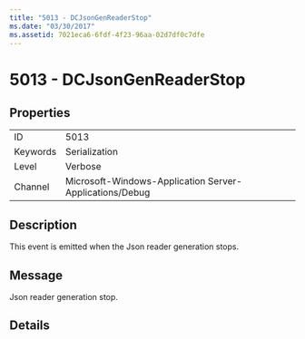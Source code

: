 ```yaml
---
title: "5013 - DCJsonGenReaderStop"
ms.date: "03/30/2017"
ms.assetid: 7021eca6-6fdf-4f23-96aa-02d7df0c7dfe
---
```

# 5013 - DCJsonGenReaderStop
## Properties  


|||  
|-|-|  
|ID|5013|  
|Keywords|Serialization|  
|Level|Verbose|  
|Channel|Microsoft-Windows-Application Server-Applications/Debug|  

## Description  
 This event is emitted when the Json reader generation stops.  

## Message  
 Json reader generation stop.  

## Details
